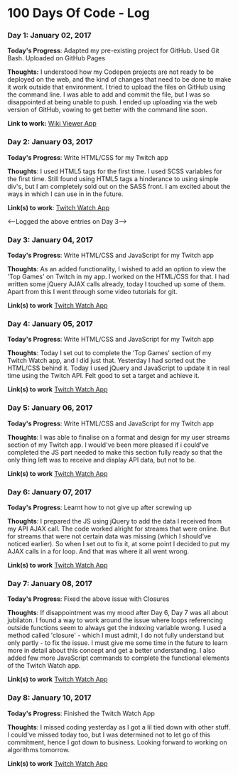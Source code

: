 # 100 Days Of Code - Log

### Day 1: January 02, 2017

**Today's Progress**: Adapted my pre-existing project for GitHub. Used Git Bash. Uploaded on GitHub Pages

**Thoughts:** I understood how my Codepen projects are not ready to be deployed on the web, and the kind of changes that need to be done to make it work outside that environment. I tried to upload the files on GitHub using the command line. I was able to add and commit the file, but I was so disappointed at being unable to push. I ended up uploading via the web version of GitHub, vowing to get better with the command line soon.

**Link to work:** [Wiki Viewer App](https://bluecodea.github.io/wiki-viewer/)

### Day 2: January 03, 2017

**Today's Progress**: Write HTML/CSS for my Twitch app

**Thoughts**: I used HTML5 tags for the first time. I used SCSS variables for the first time. Still found using HTML5 tags a hinderance to using simple div's, but I am completely sold out on the SASS front. I am excited about the ways in which I can use in in the future. 

**Link(s) to work**: [Twitch Watch App](http://codepen.io/BluecodeA/pen/BQGYBz)

<--Logged the above entries on Day 3-->

### Day 3: January 04, 2017

**Today's Progress**: Write HTML/CSS and JavaScript for my Twitch app

**Thoughts**: As an added functionality, I wished to add an option to view the 'Top Games' on Twitch in my app. I worked on the HTML/CSS for that. I had written some jQuery AJAX calls already, today I touched up some of them. Apart from this I went through some video tutorials for git.

**Link(s) to work** [Twitch Watch App](http://codepen.io/BluecodeA/pen/BQGYBz)

### Day 4: January 05, 2017

**Today's Progress**: Write HTML/CSS and JavaScript for my Twitch app

**Thoughts**: Today I set out to complete the 'Top Games' section of my Twitch Watch app, and I did just that. Yesterday I had sorted out the HTML/CSS behind it. Today I used jQuery and JavaScript to update it in real time using the Twitch API. Felt good to set a target and achieve it.

**Link(s) to work** [Twitch Watch App](http://codepen.io/BluecodeA/pen/BQGYBz)

### Day 5: January 06, 2017

**Today's Progress**: Write HTML/CSS and JavaScript for my Twitch app

**Thoughts**: I was able to finalise on a format and design for my user streams section of my Twitch app. I would've been more pleased if i could've completed the JS part needed to make this section fully ready so that the only thing left was to receive and display API data, but not to be.

**Link(s) to work** [Twitch Watch App](http://codepen.io/BluecodeA/pen/BQGYBz)

### Day 6: January 07, 2017

**Today's Progress**: Learnt how to not give up after screwing up

**Thoughts**: I prepared the JS using jQuery to add the data I received from my API AJAX call. The code worked alright for streams that were online. But for streams that were not certain data was missing (which I should've noticed earlier). So when I set out to fix it, at some point I decided to put my AJAX calls in a for loop. And that was where it all went wrong.

**Link(s) to work** [Twitch Watch App](http://codepen.io/BluecodeA/pen/BQGYBz)

### Day 7: January 08, 2017

**Today's Progress**: Fixed the above issue with Closures

**Thoughts**: If disappointment was my mood after Day 6, Day 7 was all about jubilaton. I found a way to work around the issue where loops referencing outside functions seem to always get the indexing variable wrong. I used a method called 'closure' - which I must admit, I do not fully understand but only partly - to fix the issue. I must give me some time in the future to learn more in detail about this concept and get a better understanding. I also added few more JavaScript commands to complete the functional elements of the Twitch Watch app. 

**Link(s) to work** [Twitch Watch App](http://codepen.io/BluecodeA/pen/BQGYBz)

### Day 8: January 10, 2017

**Today's Progress**: Finished the Twitch Watch App

**Thoughts**: I missed coding yesterday as I got a lil tied down with other stuff. I could've missed today too, but I was determined not to let go of this commitment, hence I got down to business. Looking forward to working on algorithms tomorrow.

**Link(s) to work** [Twitch Watch App](http://codepen.io/BluecodeA/pen/BQGYBz)
